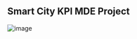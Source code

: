 ## Smart City KPI MDE Project
![image](https://user-images.githubusercontent.com/37028825/173075369-0de10c77-d20d-4eb8-9f57-019aa2b45e36.png)
